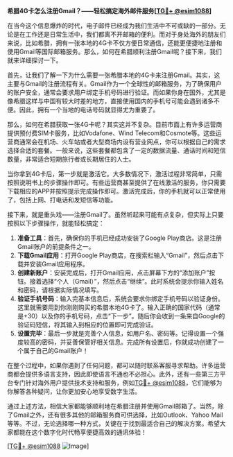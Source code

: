 **希腊4G卡怎么注册Gmail？——轻松搞定海外邮件服务[[TG💪+ @esim1088](https://t.me/s/esim1088)]**

在当今这个信息爆炸的时代，电子邮件已经成为我们生活中不可或缺的一部分。无论是在工作还是日常生活中，我们都离不开邮箱的便利。而对于身处海外的朋友们来说，比如希腊，拥有一张本地的4G卡不仅方便日常通信，还能更便捷地注册和使用Gmail等国际邮箱服务。那么，如何在希腊顺利注册Gmail呢？接下来，我们就来详细探讨一下。

首先，让我们了解一下为什么需要一张希腊本地的4G卡来注册Gmail。其实，这主要与Gmail的注册流程有关。Gmail作为一个全球性的邮箱服务，为了确保用户的账户安全，通常会要求用户绑定手机号码进行验证。而如果你身在国外，尤其是像希腊这样与中国有较大时差的地方，直接使用国内的手机号可能会遇到诸多不便。因此，拥有一个当地的电话号码就显得尤为重要了。

那么，如何在希腊获取一张4G卡呢？其实这并不复杂。目前市面上有许多运营商提供预付费SIM卡服务，比如Vodafone、Wind Telecom和Cosmote等。这些运营商通常会在机场、火车站或者大型商场内设有营业网点，你可以根据自己的需求选择合适的套餐。一般来说，这些套餐都包含了一定的数据流量、通话时间和短信数量，非常适合短期旅行者或长期居住的人士。

当你拿到4G卡后，第一步就是激活它。大多数情况下，激活过程非常简单，只需按照说明书上的步骤操作即可。有些运营商甚至提供了在线激活的服务，你只需要下载相应的APP并按照提示完成操作即可。激活完成后，你的手机就可以正常使用了，包括上网、打电话和发短信等功能。

接下来，就是重头戏——注册Gmail了。虽然听起来可能有点复杂，但实际上只要按照以下步骤操作，就能轻松搞定：

1. **准备工具**：首先，确保你的手机已经成功安装了Google Play商店。这是注册Gmail账户的前提条件之一。
2. **下载Gmail应用**：打开Google Play商店，在搜索栏输入“Gmail”，然后点击下载并安装Gmail应用程序。
3. **创建新账户**：安装完成后，打开Gmail应用，点击屏幕下方的“添加账户”按钮。接着选择“个人（Gmail）”，然后点击“继续”。此时系统会提示你输入姓名和密码，请根据实际情况填写。
4. **验证手机号码**：输入完基本信息后，系统会要求你绑定手机号码以验证身份。这里就需要用到你刚刚购买的希腊本地4G卡了。输入正确的国家代码（通常是+30）以及你的手机号码，点击“下一步”。随后你会收到一条来自Google的验证码短信，将其输入到相应的位置即可完成验证。
5. **设置完毕**：最后一步就是完善个人信息，如用户名、密码等。记得设置一个强度较高的密码，并妥善保管好相关信息。完成所有设置后，你就成功创建了一个属于自己的Gmail账户！

在整个过程中，如果你遇到了任何问题，都可以随时联系客服寻求帮助。许多运营商都会提供多语言支持，因此即使语言不通也不必担心。此外，还有一些第三方平台专门针对海外用户提供技术支持和服务，例如[TG💪+ @esim1088](https://t.me/s/esim1088)，它们能够为你解答各种疑问，让你更加安心地享受数字生活。

通过上述方法，相信大家都能够顺利地在希腊注册并使用Gmail邮箱了。当然，除了Gmail之外，还有很多其他的邮箱服务商可供选择，比如Outlook、Yahoo Mail等等。不过，无论选择哪一种方式，关键在于找到最适合自己的解决方案。希望大家都能在这个数字化时代畅享便捷高效的通讯体验！

[[TG💪+ @esim1088](https://t.me/s/esim1088) ![Image](https://i.postimg.cc/4NQfJmqS/Snipaste-2025-05-13-00-14-12.png)]